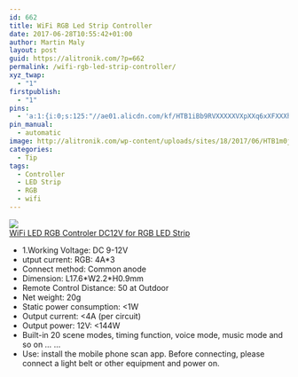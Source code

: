 ```yaml
---
id: 662
title: WiFi RGB Led Strip Controller
date: 2017-06-28T10:55:42+01:00
author: Martin Maly
layout: post
guid: https://alitronik.com/?p=662
permalink: /wifi-rgb-led-strip-controller/
xyz_twap:
  - "1"
firstpublish:
  - "1"
pins:
  - 'a:1:{i:0;s:125:"//ae01.alicdn.com/kf/HTB1iBb9RVXXXXXVXpXXq6xXFXXXh/C15-font-b-Wifi-b-font-font-b-LED-b-font-font-b-RGB-b-font.jpg_220x220.jpg";}'
pin_manual:
  - automatic
image: http://alitronik.com/wp-content/uploads/sites/18/2017/06/HTB1m0jSQFXXXXcGXpXXq6xXFXXXg.jpg
categories:
  - Tip
tags:
  - Controller
  - LED Strip
  - RGB
  - wifi
---
```

<a href="http://s.click.aliexpress.com/e/37iAaUF" target="_parent"><img src="//ae01.alicdn.com/kf/HTB1iBb9RVXXXXXVXpXXq6xXFXXXh/C15-font-b-Wifi-b-font-font-b-LED-b-font-font-b-RGB-b-font.jpg_220x220.jpg" /><span style="display: block;">WiFi LED RGB Controler DC12V for RGB LED Strip</span></a>

  * 1.Working Voltage: DC 9-12V
  * utput current: RGB: 4A*3
  * Connect method: Common anode
  * Dimension: L17.6\*W2.2\*H0.9mm
  * Remote Control Distance: 50 at Outdoor
  * Net weight: 20g
  * Static power consumption: <1W
  * Output current: <4A (per circuit)
  * Output power: 12V: <144W
  * Built-in 20 scene modes, timing function, voice mode, music mode and so on &#8230; &#8230;
  * Use: install the mobile phone scan app. Before connecting, please connect a light belt or other equipment and power on.